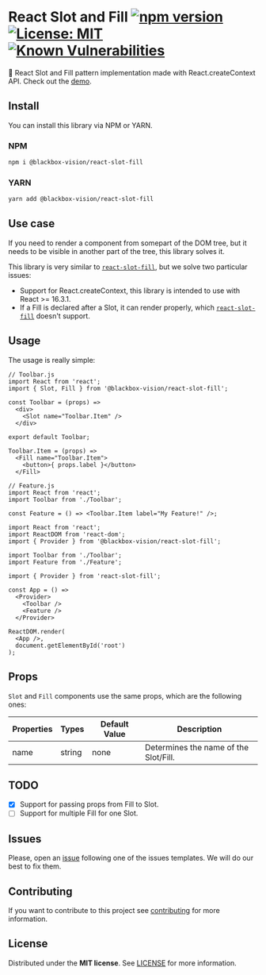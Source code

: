 # React Slot and Fill [![npm version](https://badge.fury.io/js/%40blackbox-vision%2Freact-slot-fill.svg)](https://badge.fury.io/js/%40blackbox-vision%2Freact-slot-fill) [![License: MIT](https://img.shields.io/badge/License-MIT-brightgreen.svg)](https://opensource.org/licenses/MIT) [![Known Vulnerabilities](https://snyk.io/test/github/blackboxvision/react-slot-fill/badge.svg)](https://snyk.io/test/github/blackboxvision/react-slot-fill)

:rocket: React Slot and Fill pattern implementation made with React.createContext API. Check out the [demo](https://blackboxvision.github.io/react-slot-fill/).

## Install

You can install this library via NPM or YARN.

### NPM

```bash
npm i @blackbox-vision/react-slot-fill
```

### YARN

```bash
yarn add @blackbox-vision/react-slot-fill
```

## Use case

If you need to render a component from somepart of the DOM tree, but it needs to be visible in another part of the tree, this library solves it.

This library is very similar to [`react-slot-fill`](https://github.com/camwest/react-slot-fill), but we solve two particular issues:

- Support for React.createContext, this library is intended to use with React >= 16.3.1.
- If a Fill is declared after a Slot, it can render properly, which [`react-slot-fill`](https://github.com/camwest/react-slot-fill) doesn't support.

## Usage

The usage is really simple:

```
// Toolbar.js
import React from 'react';
import { Slot, Fill } from '@blackbox-vision/react-slot-fill';

const Toolbar = (props) =>
  <div>
    <Slot name="Toolbar.Item" />
  </div>

export default Toolbar;

Toolbar.Item = (props) =>
  <Fill name="Toolbar.Item">
    <button>{ props.label }</button>
  </Fill>
```

```
// Feature.js
import React from 'react';
import Toolbar from './Toolbar';

const Feature = () => <Toolbar.Item label="My Feature!" />;
```

```
import React from 'react';
import ReactDOM from 'react-dom';
import { Provider } from '@blackbox-vision/react-slot-fill';

import Toolbar from './Toolbar';
import Feature from './Feature';

import { Provider } from 'react-slot-fill';

const App = () =>
  <Provider>
    <Toolbar />
    <Feature />
  </Provider>

ReactDOM.render(
  <App />,
  document.getElementById('root')
);
```

## Props

`Slot` and `Fill` components use the same props, which are the following ones:

| Properties | Types  | Default Value | Description                           |
| ---------- | ------ | ------------- | ------------------------------------- |
| name       | string | none          | Determines the name of the Slot/Fill. |

## TODO

- [x] Support for passing props from Fill to Slot.
- [ ] Support for multiple Fill for one Slot.

## Issues

Please, open an [issue](https://github.com/BlackBoxVision/react-slot-fill/issues) following one of the issues templates. We will do our best to fix them.

## Contributing

If you want to contribute to this project see [contributing](https://github.com/BlackBoxVision/react-slot-fill/blob/master/CONTRIBUTING.md) for more information.

## License

Distributed under the **MIT license**. See [LICENSE](https://github.com/BlackBoxVision/react-slot-fill/blob/master/LICENSE) for more information.
